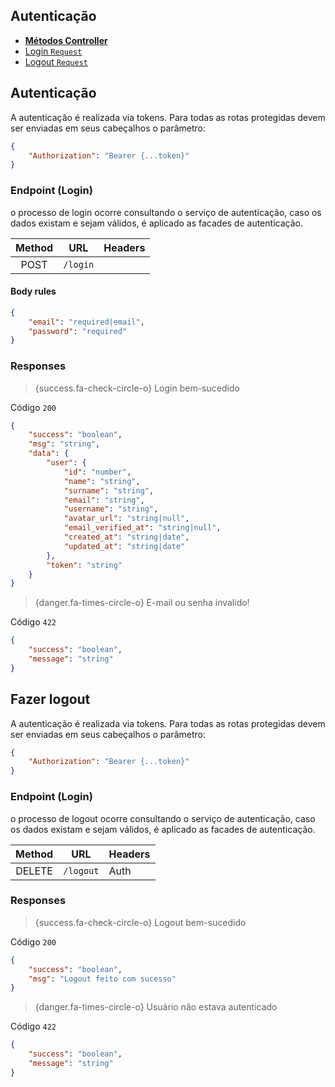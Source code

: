 ## Autenticação

-   [**Métodos Controller**](#request-login)
-   [Login `Request`](#request-login)
-   [Logout `Request`](#request-logout)

<a name="request-login"></a>

## Autenticação

A autenticação é realizada via tokens. Para todas as rotas protegidas devem ser enviadas em seus cabeçalhos o parâmetro:

```json
{
    "Authorization": "Bearer {...token}"
}
```

### Endpoint (Login)

o processo de login ocorre consultando o serviço de autenticação, caso os dados existam e sejam válidos, é aplicado as facades de autenticação.

| Method |   URL    | Headers |
| :----: | :------: | ------- |
|  POST  | `/login` |         |

#### Body rules

```json
{
    "email": "required|email",
    "password": "required"
}
```

### Responses

> {success.fa-check-circle-o} Login bem-sucedido

Código `200`

```json
{
    "success": "boolean",
    "msg": "string",
    "data": {
        "user": {
            "id": "number",
            "name": "string",
            "surname": "string",
            "email": "string",
            "username": "string",
            "avatar_url": "string|null",
            "email_verified_at": "string|null",
            "created_at": "string|date",
            "updated_at": "string|date"
        },
        "token": "string"
    }
}
```

> {danger.fa-times-circle-o} E-mail ou senha invalido!

Código `422`

```json
{
    "success": "boolean",
    "message": "string"
}
```

<a name="request-logout"></a>

## Fazer logout

A autenticação é realizada via tokens. Para todas as rotas protegidas devem ser enviadas em seus cabeçalhos o parâmetro:

```json
{
    "Authorization": "Bearer {...token}"
}
```

### Endpoint (Login)

o processo de logout ocorre consultando o serviço de autenticação, caso os dados existam e sejam válidos, é aplicado as facades de autenticação.

| Method |    URL    | Headers |
| :----: | :-------: | ------- |
| DELETE | `/logout` | Auth    |

### Responses

> {success.fa-check-circle-o} Logout bem-sucedido

Código `200`

```json
{
    "success": "boolean",
    "msg": "Logout feito com sucesso"
}
```

> {danger.fa-times-circle-o} Usuário não estava autenticado

Código `422`

```json
{
    "success": "boolean",
    "message": "string"
}
```
